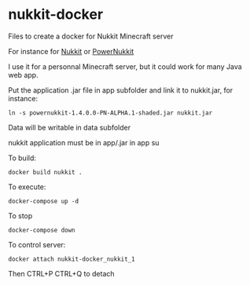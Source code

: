 # nukkit-docker
Files to create a docker for Nukkit Minecraft server

For instance for [Nukkit](https://github.com/CloudburstMC/Nukkit) or [PowerNukkit](https://github.com/PowerNukkit/PowerNukkit)

I use it for a personnal Minecraft server, but it could work for many Java web app.

Put the application .jar file in app subfolder and link it to nukkit.jar, for instance:

```ln -s powernukkit-1.4.0.0-PN-ALPHA.1-shaded.jar nukkit.jar```

Data will be writable in data subfolder

nukkit application must be in app/.jar in app su

To build:

```docker build nukkit .```

To execute:

```docker-compose up -d```

To stop

```docker-compose down```

To control server:

```docker attach nukkit-docker_nukkit_1```

Then CTRL+P CTRL+Q to detach

